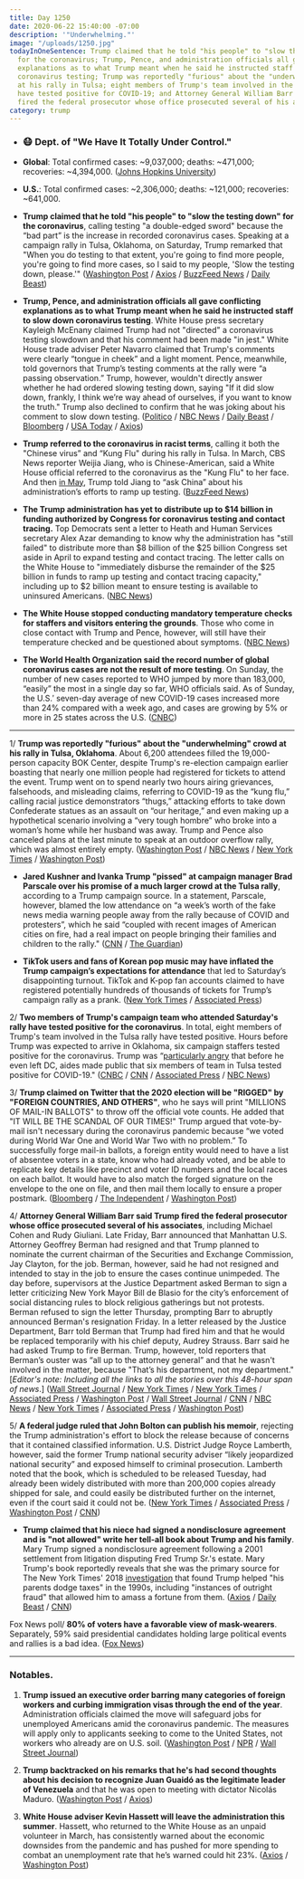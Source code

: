 ```yaml
---
title: Day 1250
date: 2020-06-22 15:40:00 -07:00
description: '"Underwhelming."'
image: "/uploads/1250.jpg"
todayInOneSentence: Trump claimed that he told "his people" to "slow the testing down"
  for the coronavirus; Trump, Pence, and administration officials all gave conflicting
  explanations as to what Trump meant when he said he instructed staff to slow down
  coronavirus testing; Trump was reportedly "furious" about the "underwhelming" crowd
  at his rally in Tulsa; eight members of Trump's team involved in the Tulsa rally
  have tested positive for COVID-19; and Attorney General William Barr said Trump
  fired the federal prosecutor whose office prosecuted several of his associates.
category: trump
---
```


* ### 😷 Dept. of "We Have It Totally Under Control."

* **Global**: Total confirmed cases: \~9,037,000; deaths: \~471,000; recoveries: \~4,394,000. ([Johns Hopkins University](https://coronavirus.jhu.edu/map.html))

* **U.S.**: Total confirmed cases: \~2,306,000; deaths: \~121,000; recoveries: \~641,000.

* **Trump claimed that he told "his people" to "slow the testing down" for the coronavirus**, calling testing "a double-edged sword" because the “bad part” is the increase in recorded coronavirus cases. Speaking at a campaign rally in Tulsa, Oklahoma, on Saturday, Trump remarked that "When you do testing to that extent, you're going to find more people, you're going to find more cases, so I said to my people, 'Slow the testing down, please.'" ([Washington Post](https://www.washingtonpost.com/politics/2020/06/21/democrats-public-health-experts-decry-trump-saying-he-asked-officials-slow-down-coronavirus-testing/) / [Axios](https://www.axios.com/trump-slow-coronavirus-testing-down-336f68af-4493-4b94-b5c4-f951a7d0f8ae.html) / [BuzzFeed News](https://www.buzzfeednews.com/article/krystieyandoli/trump-coronavirus-testing-tulsa-rally) / [Daily Beast](https://www.thedailybeast.com/crowd-gathers-for-trump-tulsa-rally-with-more-flags-than-masks?ref=home))

* **Trump, Pence, and administration officials all gave conflicting explanations as to what Trump meant when he said he instructed staff to slow down coronavirus testing**. White House press secretary Kayleigh McEnany claimed Trump had not "directed" a coronavirus testing slowdown and that his comment had been made "in jest." White House trade adviser Peter Navarro claimed that Trump's comments were clearly “tongue in cheek” and a light moment. Pence, meanwhile, told governors that Trump’s testing comments at the rally were “a passing observation.” Trump, however, wouldn't directly answer whether he had ordered slowing testing down, saying "If it did slow down, frankly, I think we’re way ahead of ourselves, if you want to know the truth." Trump also declined to confirm that he was joking about his comment to slow down testing. ([Politico](https://www.politico.com/news/2020/06/22/white-house-testing-coronavirus-333803) / [NBC News](https://www.nbcnews.com/politics/donald-trump/trump-officials-defend-coronavirus-testing-comments-crowd-turnout-n1231672) / [Daily Beast](https://www.thedailybeast.com/amid-outrage-trump-aide-peter-navarro-insists-testing-slowdown-line-was-tongue-in-cheek) / [Bloomberg](https://www.bloomberg.com/news/articles/2020-06-22/trump-hasn-t-ordered-slower-coronavirus-testing-mcenany-says?sref=MIBMEEoj) / [USA Today](https://www.usatoday.com/story/news/politics/2020/06/21/trump-adviser-navarro-says-call-slow-testing-tongue-cheek/3232683001/) / [Axios](https://www.axios.com/trump-slowing-down-coronavirus-testing-joking-19cccd3d-7895-4a55-900e-caee1fe215bd.html))

* **Trump referred to the coronavirus in racist terms**, calling it both the "Chinese virus” and “Kung Flu" during his rally in Tulsa. In March, CBS News reporter Weijia Jiang, who is Chinese-American, said a White House official referred to the coronavirus as the "Kung Flu" to her face. And then [in May](https://whatthefuckjusthappenedtoday.com/2020/05/12/day-1209/#3-yesterday-trump-ended-his-press-co), Trump told Jiang to “ask China” about his administration’s efforts to ramp up testing. ([BuzzFeed News](https://www.buzzfeednews.com/article/krystieyandoli/trump-coronavirus-testing-tulsa-rally))

* **The Trump administration has yet to distribute up to $14 billion in funding authorized by Congress for coronavirus testing and contact tracing.** Top Democrats sent a letter to Heath and Human Services secretary Alex Azar demanding to know why the administration has "still failed" to distribute more than $8 billion of the $25 billion Congress set aside in April to expand testing and contact tracing. The letter calls on the White House to "immediately disburse the remainder of the $25 billion in funds to ramp up testing and contact tracing capacity," including up to $2 billion meant to ensure testing is available to uninsured Americans. ([NBC News](https://www.nbcnews.com/politics/congress/top-democrats-say-trump-sitting-14-billion-coronavirus-testing-contact-n1231688))

* **The White House stopped conducting mandatory temperature checks for staffers and visitors entering the grounds**. Those who come in close contact with Trump and Pence, however, will still have their temperature checked and be questioned about symptoms. ([NBC News](https://www.nbcnews.com/politics/white-house/white-house-stops-mandatory-temperature-checks-symptom-screening-n1231708))

* **The World Health Organization said the record number of global coronavirus cases are not the result of more testing**. On Sunday, the number of new cases reported to WHO jumped by more than 183,000, “easily” the most in a single day so far, WHO officials said. As of Sunday, the U.S.′ seven-day average of new COVID-19 cases increased more than 24% compared with a week ago, and cases are growing by 5% or more in 25 states across the U.S. ([CNBC](https://www.cnbc.com/2020/06/22/who-says-record-coronavirus-numbers-is-not-just-because-of-more-testing.html))

---

1/ **Trump was reportedly "furious" about the "underwhelming" crowd at his rally in Tulsa, Oklahoma**. About 6,200 attendees filled the 19,000-person capacity BOK Center, despite Trump's re-election campaign earlier boasting that nearly one million people had registered for tickets to attend the event. Trump went on to spend nearly two hours airing grievances, falsehoods, and misleading claims, referring to COVID-19 as the “kung flu,” calling racial justice demonstrators “thugs,” attacking efforts to take down Confederate statues as an assault on “our heritage,” and even making up a hypothetical scenario involving a “very tough hombre” who broke into a woman’s home while her husband was away. Trump and Pence also canceled plans at the last minute to speak at an outdoor overflow rally, which was almost entirely empty. ([Washington Post](https://www.washingtonpost.com/politics/with-kung-flu-thugs-and-our-heritage-trump-leans-on-racial-grievance-as-he-reaches-for-a-campaign-reset/2020/06/21/945d7a1e-b3df-11ea-a510-55bf26485c93_story.html) / [NBC News](https://www.nbcnews.com/politics/2020-election/trump-furious-underwhelming-crowd-tulsa-rally-n1231674) / [New York Times](https://www.nytimes.com/2020/06/21/us/politics/trump-tulsa-rally.html) / [Washington Post](https://www.washingtonpost.com/politics/with-kung-flu-thugs-and-our-heritage-trump-leans-on-racial-grievance-as-he-reaches-for-a-campaign-reset/2020/06/21/945d7a1e-b3df-11ea-a510-55bf26485c93_story.html))

* **Jared Kushner and Ivanka Trump "pissed" at campaign manager Brad Parscale over his promise of a much larger crowd at the Tulsa rally**, according to a Trump campaign source. In a statement, Parscale, however, blamed the low attendance on “a week’s worth of the fake news media warning people away from the rally because of COVID and protesters”, which he said “coupled with recent images of American cities on fire, had a real impact on people bringing their families and children to the rally." ([CNN](https://edition.cnn.com/2020/06/21/politics/jared-kushner-ivanka-trump-brad-parscale) / [The Guardian](https://www.theguardian.com/us-news/2020/jun/21/brad-parscale-donald-trump-tulsa-rally-covid-ivanka-kushner-rick-wilson))

* **TikTok users and fans of Korean pop music may have inflated the Trump campaign’s expectations for attendance** that led to Saturday’s disappointing turnout. TikTok and K-pop fan accounts claimed to have registered potentially hundreds of thousands of tickets for Trump’s campaign rally as a prank. ([New York Times](https://www.nytimes.com/2020/06/21/style/tiktok-trump-rally-tulsa.html) / [Associated Press](https://apnews.com/2f18f18a8b40a4635fd3590fd159241c))

2/ **Two members of Trump's campaign team who attended Saturday's rally have tested positive for the coronavirus**. In total, eight members of Trump's team involved in the Tulsa rally have tested positive. Hours before Trump was expected to arrive in Oklahoma, six campaign staffers tested positive for the coronavirus. Trump was “[particularly angry](https://twitter.com/carolelee/status/1274755477654720516) that before he even left DC, aides made public that six members of team in Tulsa tested positive for COVID-19." ([CNBC](https://www.cnbc.com/2020/06/22/coronavirus-2-more-trump-campaign-rally-staffers-test-positive-for-covid-19.html) / [CNN](https://edition.cnn.com/2020/06/20/politics/trump-campaign-staffers/) / [Associated Press](https://apnews.com/23796a826ba86619527363b92ed49a33) / [NBC News](https://www.nbcnews.com/politics/donald-trump/6-trump-campaign-members-tulsa-test-positive-coronavirus-ahead-rally-n1231647))

3/ **Trump claimed on Twitter that the 2020 election will be "RIGGED" by "FOREIGN COUNTRIES, AND OTHERS"**, who he says will print "MILLIONS OF MAIL-IN BALLOTS" to throw off the official vote counts. He added that "IT WILL BE THE SCANDAL OF OUR TIMES!" Trump argued that vote-by-mail isn't necessary during the coronavirus pandemic because “we voted during World War One and World War Two with no problem.” To successfully forge mail-in ballots, a foreign entity would need to have a list of absentee voters in a state, know who had already voted, and be able to replicate key details like precinct and voter ID numbers and the local races on each ballot. It would have to also match the forged signature on the envelope to the one on file, and then mail them locally to ensure a proper postmark. ([Bloomberg](https://www.bloomberg.com/news/articles/2020-06-22/trump-attacks-vote-by-mail-after-weekend-of-campaign-setbacks?srnd=premium&sref=MIBMEEoj) / [The Independent](https://www.independent.co.uk/news/world/americas/us-politics/trump-tweet-us-2020-election-mail-in-ballots-twitter-today-a9578951.html?utm_source=reddit.com) / [Washington Post](https://www.washingtonpost.com/politics/2020/06/22/trump-officials-vote-by-mail/))

4/ **Attorney General William Barr said Trump fired the federal prosecutor whose office prosecuted several of his associates**, including Michael Cohen and Rudy Giuliani. Late Friday, Barr announced that Manhattan U.S. Attorney Geoffrey Berman had resigned and that Trump planned to nominate the current chairman of the Securities and Exchange Commission, Jay Clayton, for the job. Berman, however, said he had not resigned and intended to stay in the job to ensure the cases continue unimpeded. The day before, supervisors at the Justice Department asked Berman to sign a letter criticizing New York Mayor Bill de Blasio for the city’s enforcement of social distancing rules to block religious gatherings but not protests. Berman refused to sign the letter Thursday, prompting Barr to abruptly announced Berman's resignation Friday. In a letter released by the Justice Department, Barr told Berman that Trump had fired him and that he would be replaced temporarily with his chief deputy, Audrey Strauss. Barr said he had asked Trump to fire Berman. Trump, however, told reporters that Berman’s ouster was “all up to the attorney general” and that he wasn't involved in the matter, because "That’s his department, not my department." \[*Editor's note: Including all the links to all the stories over this 48-hour span of news*.\] ([Wall Street Journal](https://www.wsj.com/articles/attorney-general-barr-berman-at-odds-over-letter-criticizingnew-york-city-mayor-11592841560?mod=djemalertNEWS) / [New York Times](https://www.nytimes.com/2020/06/21/us/politics/barr-berman.html) / [New York Times](https://www.nytimes.com/2020/06/20/nyregion/trump-geoffrey-berman-fired-sdny.html) / [Associated Press](https://apnews.com/e9ecba75a9d528ad1de7af33f978f007) / [Washington Post](https://www.washingtonpost.com/politics/geoffrey-berman-us-attorney-william-barr-trump/2020/06/20/fcbfa3b4-b30f-11ea-8758-bfd1d045525a_story.html) / [Wall Street Journal](https://www.wsj.com/articles/barr-says-trump-removed-top-federal-prosecutor-at-his-request-11592681906?mod=djemalertNEWS) / [CNN](https://www.cnn.com/2020/06/19/politics/southern-district-of-new-york-geoffrey-berman-jay-clayton/index.html) / [NBC News](https://www.nbcnews.com/politics/justice-department/manhattan-u-s-attorney-geoffrey-berman-who-investigated-trump-associates-n1231628?cid=sm_npd_nn_tw_ma) / [New York Times](https://www.nytimes.com/2020/06/19/nyregion/us-attorney-manhattan-trump.html) / [Associated Press](https://apnews.com/56faebddd07e5fc3b349e3e3e30453b2) / [Washington Post](https://www.washingtonpost.com/national-security/trump-administration-replaces-manhattan-us-attorney/2020/06/19/acae9348-b298-11ea-8758-bfd1d045525a_story.html))

5/ **A federal judge ruled that John Bolton can publish his memoir**, rejecting the Trump administration's effort  to block the release because of concerns that it contained classified information. U.S. District Judge Royce Lamberth, however, said the former Trump national security adviser “likely jeopardized national security” and exposed himself to criminal prosecution. Lamberth noted that the book, which is scheduled to be released Tuesday, had already been widely distributed with more than 200,000 copies already shipped for sale, and could easily be distributed further on the internet, even if the court said it could not be. ([New York Times](https://www.nytimes.com/2020/06/20/us/politics/john-bolton-book-ruling.html) / [Associated Press](https://apnews.com/dd4d178b8050739c915e455e022347ae) / [Washington Post](https://www.washingtonpost.com/local/legal-issues/us-judge-declines-to-block-release-of-book-by-former-national-security-adviser-john-bolton/2020/06/20/e14842f2-b301-11ea-8758-bfd1d045525a_story.html) / [CNN](https://edition.cnn.com/2020/06/20/politics/judge-john-bolton-book/))

* **Trump claimed that his niece had signed a nondisclosure agreement and is "not allowed" write her tell-all book about Trump and his family**. Mary Trump signed a nondisclosure agreement following a 2001 settlement from litigation disputing Fred Trump Sr.'s estate. Mary Trump's book reportedly reveals that she was the primary source for The New York Times' 2018 [investigation](https://whatthefuckjusthappenedtoday.com/2018/10/02/day-621/#1-trump-inherited-his-family%E2%80%99s-wealt) that found Trump helped "his parents dodge taxes" in the 1990s, including "instances of outright fraud" that allowed him to amass a fortune from them. ([Axios](https://www.axios.com/mary-trump-niece-nondisclosure-f16c90cb-1e75-4d43-bc92-0b6dc589802f.html) / [Daily Beast](https://www.thedailybeast.com/trump-considers-suing-his-niece-mary-trump-over-her-tell-all-book-saying-she-signed-an-nda) / [CNN](https://www.cnn.com/2020/06/21/politics/trump-niece-book-nda/index.html))

Fox News poll/ **80% of voters have a favorable view of mask-wearers**. Separately, 59% said presidential candidates holding large political events and rallies is a bad idea. ([Fox News](https://www.foxnews.com/politics/fox-news-poll-voters-say-yes-to-face-masks-no-to-rallies))

---

### Notables.

1. **Trump issued an executive order barring many categories of foreign workers and curbing immigration visas through the end of the year**. Administration officials claimed the move will safeguard jobs for unemployed Americans amid the coronavirus pandemic. The measures will apply only to applicants seeking to come to the United States, not workers who already are on U.S. soil. ([Washington Post](https://www.washingtonpost.com/immigration/trump-immigration-workers-coronavirus/2020/06/22/3b969e88-b489-11ea-9b0f-c797548c1154_story.html) / [NPR](https://www.npr.org/2020/06/20/881245867/trump-expected-to-suspend-h-1b-other-visas-until-end-of-year) / [Wall Street Journal](https://www.wsj.com/articles/trump-order-would-temporarily-suspend-new-h-1b-other-visas-11592853371?mod=politics_lead_pos3))

2. **Trump backtracked on his remarks that he's had second thoughts about his decision to recognize Juan Guaidó as the legitimate leader of Venezuela** and that he was open to meeting with dictator Nicolás Maduro. ([Washington Post](https://www.washingtonpost.com/politics/trump-backtracks-on-a-meeting-with-venezuelas-maduro-after-chorus-of-criticism/2020/06/22/8f25d598-b491-11ea-aca5-ebb63d27e1ff_story.html) / [Axios](https://www.axios.com/trump-venezuela-guaido-maduro-ea665367-b088-4900-8d73-c8fb50d96845.html))

3. **White House adviser Kevin Hassett will leave the administration this summer**. Hassett, who returned to the White House as an unpaid volunteer in March, has consistently warned about the economic downsides from the pandemic and has pushed for more spending to combat an unemployment rate that he’s warned could hit 23%. ([Axios](https://www.axios.com/kevin-hassett-to-leave-white-house-this-summer-ef462be2-67e7-4d8f-b481-baaefd38f99b.html) / [Washington Post](https://www.washingtonpost.com/business/2020/06/22/kevin-hassett-white-house-departure-coronavirus/?amp=1))